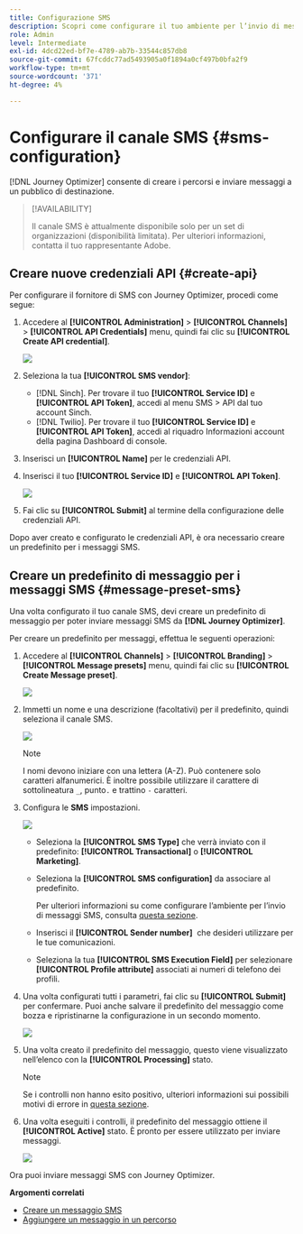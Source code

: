 ```yaml
---
title: Configurazione SMS
description: Scopri come configurare il tuo ambiente per l’invio di messaggi SMS con Journey Optimizer
role: Admin
level: Intermediate
exl-id: 4dcd22ed-bf7e-4789-ab7b-33544c857db8
source-git-commit: 67fcddc77ad5493905a0f1894a0cf497b0bfa2f9
workflow-type: tm+mt
source-wordcount: '371'
ht-degree: 4%

---
```


# Configurare il canale SMS {#sms-configuration}

[!DNL Journey Optimizer] consente di creare i percorsi e inviare messaggi a un pubblico di destinazione.

>[!AVAILABILITY]
>
>Il canale SMS è attualmente disponibile solo per un set di organizzazioni (disponibilità limitata). Per ulteriori informazioni, contatta il tuo rappresentante Adobe.

## Creare nuove credenziali API {#create-api}

Per configurare il fornitore di SMS con Journey Optimizer, procedi come segue:

1. Accedere al **[!UICONTROL Administration]** > **[!UICONTROL Channels]** > **[!UICONTROL API Credentials]** menu, quindi fai clic su **[!UICONTROL Create API credential]**.

   ![](assets/sms_4.png)

1. Seleziona la tua **[!UICONTROL SMS vendor]**:

   * [!DNL Sinch]. Per trovare il tuo **[!UICONTROL Service ID]** e **[!UICONTROL API Token]**, accedi al menu SMS > API dal tuo account Sinch.
   * [!DNL Twilio]. Per trovare il tuo **[!UICONTROL Service ID]** e **[!UICONTROL API Token]**, accedi al riquadro Informazioni account della pagina Dashboard di console.

1. Inserisci un **[!UICONTROL Name]** per le credenziali API.

1. Inserisci il tuo **[!UICONTROL Service ID]** e **[!UICONTROL API Token]**.

   ![](assets/sms_5.png)

1. Fai clic su **[!UICONTROL Submit]** al termine della configurazione delle credenziali API.

Dopo aver creato e configurato le credenziali API, è ora necessario creare un predefinito per i messaggi SMS.

## Creare un predefinito di messaggio per i messaggi SMS {#message-preset-sms}

Una volta configurato il tuo canale SMS, devi creare un predefinito di messaggio per poter inviare messaggi SMS da **[!DNL Journey Optimizer]**.

Per creare un predefinito per messaggi, effettua le seguenti operazioni:

1. Accedere al **[!UICONTROL Channels]** > **[!UICONTROL Branding]** > **[!UICONTROL Message presets]** menu, quindi fai clic su **[!UICONTROL Create Message preset]**.

   ![](assets/preset-create.png)

1. Immetti un nome e una descrizione (facoltativi) per il predefinito, quindi seleziona il canale SMS.

   ![](assets/sms_preset.png)

   >[!NOTE]
   >
   > I nomi devono iniziare con una lettera (A-Z). Può contenere solo caratteri alfanumerici. È inoltre possibile utilizzare il carattere di sottolineatura `_`, punto`.` e trattino `-` caratteri.

1. Configura le **SMS** impostazioni.

   ![](assets/preset-sms.png)

   * Seleziona la **[!UICONTROL SMS Type]** che verrà inviato con il predefinito: **[!UICONTROL Transactional]** o **[!UICONTROL Marketing]**.

   * Seleziona la **[!UICONTROL SMS configuration]** da associare al predefinito.

      Per ulteriori informazioni su come configurare l’ambiente per l’invio di messaggi SMS, consulta [questa sezione](sms-configuration.md).

   * Inserisci il **[!UICONTROL Sender number]** &#x200B; che desideri utilizzare per le tue comunicazioni.

   * Seleziona la tua **[!UICONTROL SMS Execution Field]** per selezionare **[!UICONTROL Profile attribute]** associati ai numeri di telefono dei profili.

1. Una volta configurati tutti i parametri, fai clic su **[!UICONTROL Submit]** per confermare. Puoi anche salvare il predefinito del messaggio come bozza e ripristinarne la configurazione in un secondo momento.

   ![](assets/sms_preset_2.png)

1. Una volta creato il predefinito del messaggio, questo viene visualizzato nell’elenco con la **[!UICONTROL Processing]** stato.

   >[!NOTE]
   >
   >Se i controlli non hanno esito positivo, ulteriori informazioni sui possibili motivi di errore in [questa sezione](#monitor-message-presets).

1. Una volta eseguiti i controlli, il predefinito del messaggio ottiene il **[!UICONTROL Active]** stato. È pronto per essere utilizzato per inviare messaggi.

   ![](assets/preset-active.png)

Ora puoi inviare messaggi SMS con Journey Optimizer.

**Argomenti correlati**

* [Creare un messaggio SMS](../messages/create-sms.md)
* [Aggiungere un messaggio in un percorso](../building-journeys/journeys-message.md)
